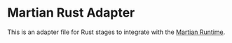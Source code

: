 # Martian Rust Adapter

This is an adapter file for Rust stages to integrate with the
[Martian Runtime](https://github.com/martian-lang/martian).
